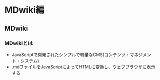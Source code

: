 # MDwiki編

## MDwiki
### MDwikiとは

* JavaScriptで開発されたシンプルで軽量なCMS(コンテンツ・マネジメント・システム)
* .mdファイルをJavaScriptによってHTMLに変換し、ウェブブラウザに表示する